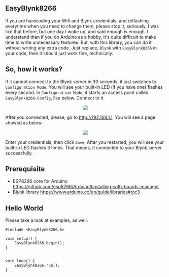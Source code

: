 ## EasyBlynk8266
If you are hardcoding your Wifi and Blynk credentials, and reflashing everytime when you need to change them, please stop it, seriously. I was like that before, but one day I woke up, and said enough is enough.
I understand than if you do Arduino as a hobby, it's quite difficult to make time to write unnecessary features. But, with this library, you can do it without writing any extra code. Just replace, `Blynk` with `EasyBlynk8266` in your code, then it should just work fine, technically.

## So, how it works?
If it cannot connect to the Blynk server in 30 seconds, it just switches to `Configuration Mode`. You will see your built-in LED (if you have one) flashes every second. In `Configuration Mode`, it starts an access point called `EasyBlynk8266-Config`, like below. Connect to it.

<p align="center">
    <img src="https://user-images.githubusercontent.com/1836721/49258233-fcb50a80-f434-11e8-8e91-14a60202e487.png">
</p>

After you connected, please, go to http://192.168.1.1. You will see a page showed as below.
<p align="center">
    <img src="https://user-images.githubusercontent.com/1836721/49258236-ff176480-f434-11e8-9430-61cb09d8e6bd.png">
</p>

Enter your credentials, then click `Save`. After you restarted, you will see your built-in LED flashes 3 times. That means, it connected to your Blynk server successfully.

## Prerequisite
* ESP8266 core for Arduino https://github.com/esp8266/Arduino#installing-with-boards-manager
* Blynk library https://www.arduino.cc/en/guide/libraries#toc3

## Hello World
Please take a look at examples, as well.
```
#include <EasyBlynk8266.h>

void setup() {
    EasyBlynk8266.begin();
}


void loop() {
    EasyBlynk8266.run();
}
```
